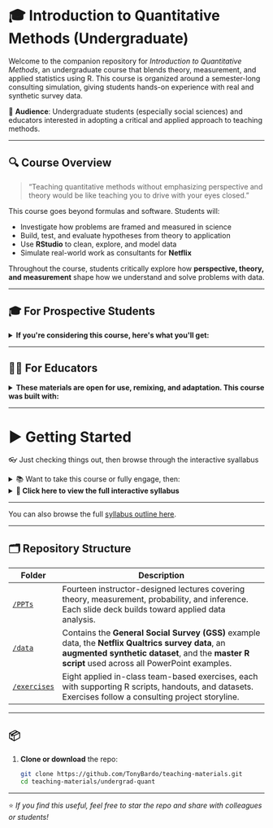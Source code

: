 # 🎓 Introduction to Quantitative Methods (Undergraduate)

Welcome to the companion repository for *Introduction to Quantitative Methods*, an undergraduate course that blends theory, measurement, and applied statistics using R. This course is organized around a semester-long consulting simulation, giving students hands-on experience with real and synthetic survey data.

🎯 **Audience**: Undergraduate students (especially social sciences) and educators interested in adopting a critical and applied approach to teaching methods.

---

## 🔍 Course Overview

> “Teaching quantitative methods without emphasizing perspective and theory would be like teaching you to drive with your eyes closed.”

This course goes beyond formulas and software. Students will:
- Investigate how problems are framed and measured in science
- Build, test, and evaluate hypotheses from theory to application
- Use **RStudio** to clean, explore, and model data
- Simulate real-world work as consultants for **Netflix**

Throughout the course, students critically explore how **perspective, theory, and measurement** shape how we understand and solve problems with data.

---

## 🎓 For Prospective Students
<details>
<summary><strong>If you're considering this course, here's what you'll get:</strong></summary>

✅ **No prior R experience needed**  
✅ **Learn by doing**, not memorizing equations  
✅ **Team-based simulation** with a real-world feel  
✅ **Build critical thinking** by connecting theory, measurement, and data  
✅ **Finish with reproducible workflows** and a working knowledge of R
</details>

---

## 🧑‍🏫 For Educators
<details>
<summary><strong>These materials are open for use, remixing, and adaptation. This course was built with:</strong></summary>

- A single master 📄[R script](./data/RScript_GSS.R) that students use to follow and replicate applied lecture content.
- A clean analyses-ready 💾[GSS dataset](./data/GSS.RData) for general-purpose learning, and
- A fully designed **Netflix simulation** including a student-designed Qualtrics survey, coding templates, and reproducible analysis.

**Each lecture and exercise is fully scaffolded with:**
- Clear learning objectives
- Real-world relevance
- Applied statistical programming
- Alignment between theory and analysis
</details>

---

# ▶️ Getting Started

👓 Just checking things out, then browse through the interactive syallabus

<details>
  
 <summary>📚 Want to take this course or fully engage, then:</summary>
 
#### Follow along with the interactive syllabus
 - Actively engage with the material in the PPTs
    - Download the 💾[GSS dataset](./data/GSS.RData) used to generate applied lecture content  
    - Replicate the applied lecture content using this master 📄[R script](./data/RScript_GSS.R)
  
  - Complete the  **Netflix simulation** exercises
    - Supplemental 💾 datasets and 📄R scripts provided
    - Accessible within interactive syllabus
 
⚠️ Required software: **RStudio** [(download here if needed)](https://posit.co/download/rstudio-desktop/)
  - In case you need some help dowloading **RStudio** [click here](./data/RStudio_Help.pdf)
    - The help document uses this  💾[practice dataset](./data/Class_Data_S2025.xlsx)

</details>

<details>
  
  <summary><strong>📅 Click here to view the full interactive syllabus</strong></summary>

### Week 1 – Getting Critical with the Scientific Process
- **Day 1**: [PPT 1 – Scientific perspectives and theories](./PPTs/PPT-1-Undergrad-Quant.pdf)
- **Day 2**: [PPT 2 – Hypotheses and conceptualization](./PPTs/PPT-2-Undergrad_Quant.pdf)

### Week 2 – Scientific Process, Continued
- **Day 3**: [PPT 3 – Operationalization](./PPTs/PPT-3-Undergrad-Quant.pdf)
- **Day 4**: [PPT 4 – Study design and data](./PPTs/PPT-4-Undergrad-Quant.pdf)

### Week 3 – Real-World Application
- **Day 5**: [Exercise 1 – Identifying stakeholder needs](./exercises/ex_1_instructions.pdf)
- **Day 6**: [Exercise 2 – Measuring stakeholder needs](./exercises/ex_2_instructions.pdf)

### Week 4 – Descriptive Statistics
- **Day 7**: [PPT 5 – Central Tendency](./PPTs/PPT-5-Undergrad-Quant.pdf)
- **Day 8**: [PPT 5 – Central Tendency with R](./PPTs/PPT-5-Undergrad-Quant.pdf)

### Week 5 – Descriptive Statistics, Continued
- **Day 9**: [PPT 6 – Dispersion](./PPTs/PPT-6-Undergrad-Quant.pdf)
- **Day 10**: [PPT 6 – Dispersion with R](./PPTs/PPT-6-Undergrad-Quant.pdf)

### Week 6 – Descriptive Statistics: Application
- **Day 11**: [Exercise 3 – Preparing Data](./exercises/ex_3_instructions.pdf)  
               → [Original Qualtrics Survey](https://uky.az1.qualtrics.com/jfe/form/SV_bIx3tfhTD55tMI6)
- **Day 12**: [Exercise 4 – Summarizing Data](./exercises/ex_4_instructions.pdf)  
  📄[R Script](./exercises/ex_4_Rscript.R) 💾[R Dataset](./exercises/netflix_survey.RData)

### Week 7 – Inferential Statistics: Abstract
- **Day 13**: [PPT 7 – Probability](./PPTs/PPT-7-Undergrad-Quant.pdf)
- **Day 14**: [PPT 7 – Central Limit Theorem](./PPTs/PPT-7-Undergrad-Quant.pdf)

### Week 8 – Abstraction Clarified
- **Day 15**: [Exercise 5 – Sampling Prequel](./exercises/ex_5_preface.pdf)
- **Day 16**: [Exercise 5 – Coin Flip Sampling](./exercises/ex_5_Instructions.pdf)  
  📄[R Script](./exercises/ex_5_Rscript.R)

### Week 9 – Confidence Intervals
- **Day 17**: [PPT 8 – Confidence Intervals Intro](./PPTs/PPT-8-Undergrad-Quant.pdf)
- **Day 18**: [PPT 9 – Confidence Intervals Revisited](./PPTs/PPT-9-Undergrad-Quant.pdf)

### Week 10 – Hypothesis Testing
- **Day 19**: [PPT 10 – Hypothesis Testing](./PPTs/PPT-10-Undergrad-Quant.pdf)
- **Day 20**: [Exercise 6 – Sample Quality Assessment](./exercises/ex_6_instructions.pdf)  
  📄[R Script](./exercises/ex_6_Rscript.R)

### Week 11 – CIs & Hypothesis Testing: Real-World App
- **Day 21**: [PPT 11 Instructions – Competing Firm Analysis](./PPTs/PPT-11-instructions.pdf)  
  📄[R Script](./PPTs/PPT-11-Rscript.R)
- **Day 22**: [PPT 11 – Univariate vs Bivariate](./PPTs/PPT-11-Undergrad_Quant.pdf)

### Week 12 – Inferential Stats: Bivariate
- **Day 23**: [Exercise 7 – Exploratory Analysis](./exercises/ex_7_instructions.pdf)  
  📄[R Script](./exercises/ex_7_Rscript.R) 💾[R Dataset](./exercises/netflix_survey.RData)
- **Day 24**: [PPT 12 – ANOVA and Pearson’s r](./PPTs/PPT-12-Undergrad-Quant.pdf)

### Week 13 – Simple Linear Regression
- **Day 25**: [PPT 13 – Linear Regression: Modeling](./PPTs/PPT-13-Undergrad-Quant.pdf)
- **Day 26**: [PPT 13 – Linear Regression: Interpretation](./PPTs/PPT-13-Undergrad-Quant.pdf)

### Week 14 – Multivariate Regression: Application
- **Day 27**: [PPT 14 – Multivariate Regression](./PPTs/PPT-14-Undergrad-Quant.pdf)
- **Day 28**: [Exercise 8 – MLR with Augmented Netflix Data](./exercises/ex_8_instructions.pdf)  
  📄[R Script](./exercises/ex_8_RScript.R) 💾[R Dataset Augmented](./exercises/Netflix_1000.RData)

</details>

---

You can also browse the full [syllabus outline here](./Syllabus-Quant-Undergrad.pdf).

---

## 🗂️ Repository Structure

| Folder | Description |
|--------|-------------|
| [`/PPTs`](https://github.com/TonyBardo/teaching-materials/tree/main/undergrad-quant/PPTs) | Fourteen instructor-designed lectures covering theory, measurement, probability, and inference. Each slide deck builds toward applied data analysis. |
| [`/data`](https://github.com/TonyBardo/teaching-materials/tree/main/undergrad-quant/data) | Contains the **General Social Survey (GSS)** example data, the **Netflix Qualtrics survey data**, an **augmented synthetic dataset**, and the **master R script** used across all PowerPoint examples. |
| [`/exercises`](https://github.com/TonyBardo/teaching-materials/tree/main/undergrad-quant/exercises) | Eight applied in-class team-based exercises, each with supporting R scripts, handouts, and datasets. Exercises follow a consulting project storyline. |

---

## 📦 

1. **Clone or download** the repo:
   ```bash
   git clone https://github.com/TonyBardo/teaching-materials.git
   cd teaching-materials/undergrad-quant

---

⭐ *If you find this useful, feel free to star the repo and share with colleagues or students!*
